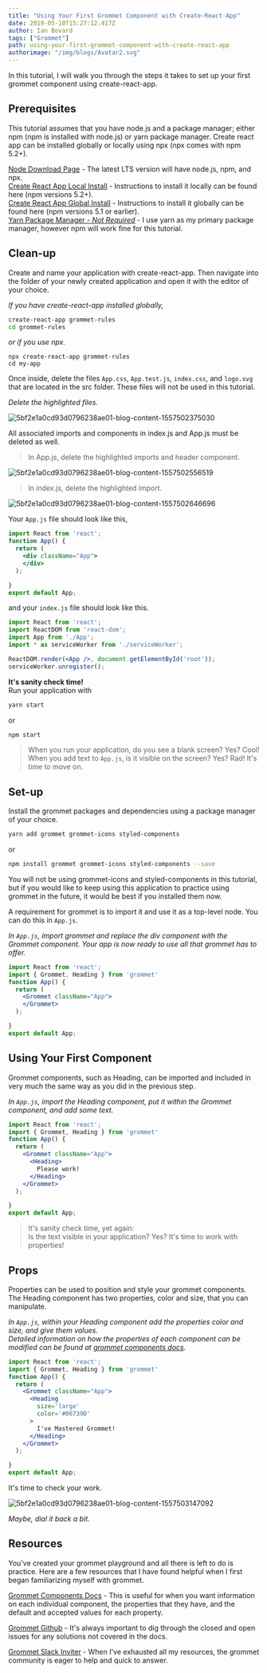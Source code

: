 ```yaml
---
title: "Using Your First Grommet Component with Create-React-App"
date: 2019-05-10T15:27:12.417Z
author: Ian Bovard 
tags: ["Grommet"]
path: using-your-first-grommet-component-with-create-react-app
authorimage: "/img/blogs/Avatar2.svg"
---
```

In this tutorial, I will walk you through the steps it takes to set up your first grommet component using create-react-app.

## Prerequisites

This tutorial assumes that you have node.js and a package manager; either npm (npm is installed with node.js) or yarn package manager. Create react app can be installed globally or locally using npx (npx comes with npm 5.2+).

[Node Download Page](https://nodejs.org/en/download/) - The latest LTS version will have node.js, npm, and npx.  
[Create React App Local Install](https://facebook.github.io/create-react-app/docs/getting-started) - Instructions to install it locally can be found here (npm versions 5.2+).  
[Create React App Global Install](https://gist.github.com/gaearon/4064d3c23a77c74a3614c498a8bb1c5f) - Instructions to install it globally can be found here (npm versions 5.1 or earlier).  
[Yarn Package Manager - *Not Required*](https://yarnpkg.com/en/docs/getting-started) - I use yarn as my primary package manager, however npm will work fine for this tutorial.
## Clean-up

Create and name your application with create-react-app. Then navigate into the folder of your newly created application and open it with the editor of your choice.

*If you have create-react-app installed globally,*


```bash
create-react-app grommet-rules
cd grommet-rules
```

*or if you use npx.*


```
npx create-react-app grommet-rules
cd my-app
```

Once inside, delete the files `App.css`, `App.test.js`, `index.css`, and `logo.svg` that are located in the src folder. These files will not be used in this tutorial.

*Delete the highlighted files.*


![5bf2e1a0cd93d0796238ae01-blog-content-1557502375030](https://hpe-developer-portal.s3.amazonaws.com/uploads/media/2019/5/deletethese-1557502375028.png)

All associated imports and components in index.js and App.js must be deleted as well.

> In App.js, delete the highlighted imports and header component.

![5bf2e1a0cd93d0796238ae01-blog-content-1557502556519](https://hpe-developer-portal.s3.amazonaws.com/uploads/media/2019/5/delete-app-1557502556518.png)

> In index.js, delete the highlighted import.

![5bf2e1a0cd93d0796238ae01-blog-content-1557502646696](https://hpe-developer-portal.s3.amazonaws.com/uploads/media/2019/5/delete-index-1557502646695.png)

Your `App.js` file should look like this,


```jsx
import React from 'react';
function App() {
  return (
    <div className="App">
    </div>
  );

}
export default App;

```

and your `index.js` file should look like this.


```jsx
import React from 'react';
import ReactDOM from 'react-dom';
import App from './App';
import * as serviceWorker from './serviceWorker';

ReactDOM.render(<App />, document.getElementById('root'));
serviceWorker.unregister();
```

**It's sanity check time!**   
Run your application with


```bash
yarn start
```

or


```bash
npm start

```

>When you run your application, do you see a blank screen? Yes? Cool!  
>When you add text to `App.js`, is it visible on the screen? Yes? Rad! It's time to move on.

## Set-up

Install the grommet packages and dependencies using a package manager of your choice.


```bash
yarn add grommet grommet-icons styled-components
```

or


```bash
npm install grommet grommet-icons styled-components --save
```

You will not be using grommet-icons and styled-components in this tutorial, but if you would like to keep using this application to practice using grommet in the future, it would be best if you installed them now.

A requirement for grommet is to import it and use it as a top-level node. You can do this in `App.js`.

*In `App.js`, import grommet and replace the div component with the Grommet component. Your app is now ready to use all that grommet has to offer.*


```jsx
import React from 'react';
import { Grommet, Heading } from 'grommet'
function App() {
  return (
    <Grommet className="App">
    </Grommet>
  );

}
export default App;
```

## Using Your First Component

Grommet components, such as Heading, can be imported and included in very much the same way as you did in the previous step.

*In `App.js`, import the Heading component, put it within the Grommet component, and add some text.*


```jsx
import React from 'react';
import { Grommet, Heading } from 'grommet'
function App() {
  return (
    <Grommet className="App">
      <Heading>
        Please work!
      </Heading>
    </Grommet>
  );

}
export default App;
```

> It's sanity check time, yet again:  
Is the text visible in your application? Yes? It's time to work with properties!

## Props

Properties can be used to position and style your grommet components. The Heading component has two properties, color and size, that you can manipulate.

*In `App.js`, within your Heading component add the properties color and size, and give them values.  
Detailed information on how the properties of each component can be modified can be found at [grommet components docs](https://v2.grommet.io/components).*


```jsx
import React from 'react';
import { Grommet, Heading } from 'grommet'
function App() {
  return (
    <Grommet className="App">
      <Heading
        size='large'
        color='#00739D'
      >
        I've Mastered Grommet!
      </Heading>
    </Grommet>
  );

}
export default App;

```

It's time to check your work.


![5bf2e1a0cd93d0796238ae01-blog-content-1557503147092](https://hpe-developer-portal.s3.amazonaws.com/uploads/media/2019/5/tutorialcomplete-1557503147092.png)

*Maybe, dial it back a bit.*

## Resources

You've created your grommet playground and all there is left to do is practice. Here are a few resources that I have found helpful when I first began familiarizing myself with grommet.

[Grommet Components Docs](https://v2.grommet.io/components) - This is useful for when you want information on each individual component, the properties that they have, and the default and accepted values for each property.

[Grommet Github](https://github.com/grommet/grommet) - It's always important to dig through the closed and open issues for any solutions not covered in the docs.

[Grommet Slack Inviter](http://slackin.grommet.io/) - When I've exhausted all my resources, the grommet community is eager to help and quick to answer.
